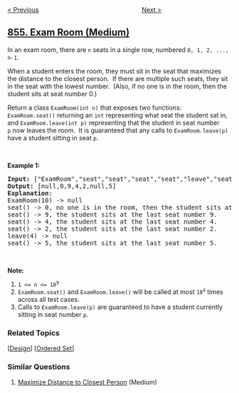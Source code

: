 <!--|This file generated by command(leetcode description); DO NOT EDIT.    |-->
<!--+----------------------------------------------------------------------+-->
<!--|@author    openset <openset.wang@gmail.com>                           |-->
<!--|@link      https://github.com/openset                                 |-->
<!--|@home      https://github.com/openset/leetcode                        |-->
<!--+----------------------------------------------------------------------+-->

[< Previous](../k-similar-strings "K-Similar Strings")
　　　　　　　　　　　　　　　　
[Next >](../score-of-parentheses "Score of Parentheses")

## [855. Exam Room (Medium)](https://leetcode.com/problems/exam-room "考场就座")

<p>In an exam room, there are <code>n</code> seats in a single row, numbered <code>0, 1, 2, ..., n-1</code>.</p>

<p>When a student enters the room, they must sit in the seat that maximizes the distance to the closest person.&nbsp; If there are multiple such seats, they sit in the seat with the lowest number.&nbsp; (Also, if no one is in the room, then the student sits at seat number 0.)</p>

<p>Return a class <code>ExamRoom(int n)</code>&nbsp;that exposes two functions: <code>ExamRoom.seat()</code>&nbsp;returning an <code>int</code>&nbsp;representing what seat the student sat in, and <code>ExamRoom.leave(int p)</code>&nbsp;representing that the student in seat number <code>p</code>&nbsp;now leaves the room.&nbsp; It is guaranteed that any calls to <code>ExamRoom.leave(p)</code> have a student sitting in seat <code>p</code>.</p>

<p>&nbsp;</p>

<p><strong>Example 1:</strong></p>

<pre>
<strong>Input: </strong><span id="example-input-1-1">[&quot;ExamRoom&quot;,&quot;seat&quot;,&quot;seat&quot;,&quot;seat&quot;,&quot;seat&quot;,&quot;leave&quot;,&quot;seat&quot;]</span>, <span id="example-input-1-2">[[10],[],[],[],[],[4],[]]</span>
<strong>Output: </strong><span id="example-output-1">[null,0,9,4,2,null,5]</span>
<span><strong>Explanation</strong>:
ExamRoom(10) -&gt; null
seat() -&gt; 0, no one is in the room, then the student sits at seat number 0.
seat() -&gt; 9, the student sits at the last seat number 9.
seat() -&gt; 4, the student sits at the last seat number 4.
seat() -&gt; 2, the student sits at the last seat number 2.
leave(4) -&gt; null
seat() -&gt; 5, the student sits at the last seat number 5.</span>
</pre>

<p>&nbsp;</p>

<p><strong>Note:</strong></p>

<ol>
	<li><code>1 &lt;= n &lt;= 10<sup>9</sup></code></li>
	<li><code>ExamRoom.seat()</code> and <code>ExamRoom.leave()</code> will be called at most <code>10<sup>4</sup></code> times across all test cases.</li>
	<li>Calls to <code>ExamRoom.leave(p)</code> are guaranteed to have a student currently sitting in seat number <code>p</code>.</li>
</ol>

### Related Topics
  [[Design](../../tag/design/README.md)]
  [[Ordered Set](../../tag/ordered-set/README.md)]

### Similar Questions
  1. [Maximize Distance to Closest Person](../maximize-distance-to-closest-person) (Medium)
